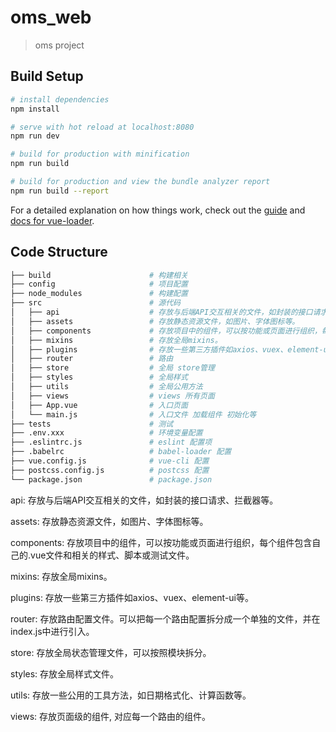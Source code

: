 # oms_web

> oms project

## Build Setup

``` bash
# install dependencies
npm install

# serve with hot reload at localhost:8080
npm run dev

# build for production with minification
npm run build

# build for production and view the bundle analyzer report
npm run build --report
```

For a detailed explanation on how things work, check out the [guide](http://vuejs-templates.github.io/webpack/) and [docs for vue-loader](http://vuejs.github.io/vue-loader).



## Code Structure


``` bash
├── build                      # 构建相关
├── config                     # 项目配置
├── node_modules               # 构建配置
├── src                        # 源代码
│   ├── api                    # 存放与后端API交互相关的文件，如封装的接口请求、拦截器等。
│   ├── assets                 # 存放静态资源文件，如图片、字体图标等。
│   ├── components             # 存放项目中的组件，可以按功能或页面进行组织，每个组件包含自己的.vue文件和相关的样式、脚本或测试文件。
│   ├── mixins                 # 存放全局mixins。
│   ├── plugins                # 存放一些第三方插件如axios、vuex、element-ui等。
│   ├── router                 # 路由
│   ├── store                  # 全局 store管理
│   ├── styles                 # 全局样式
│   ├── utils                  # 全局公用方法
│   ├── views                  # views 所有页面
│   ├── App.vue                # 入口页面
│   └── main.js                # 入口文件 加载组件 初始化等
├── tests                      # 测试
├── .env.xxx                   # 环境变量配置
├── .eslintrc.js               # eslint 配置项
├── .babelrc                   # babel-loader 配置
├── vue.config.js              # vue-cli 配置
├── postcss.config.js          # postcss 配置
└── package.json               # package.json
```


api: 存放与后端API交互相关的文件，如封装的接口请求、拦截器等。

assets: 存放静态资源文件，如图片、字体图标等。

components: 存放项目中的组件，可以按功能或页面进行组织，每个组件包含自己的.vue文件和相关的样式、脚本或测试文件。

mixins: 存放全局mixins。

plugins: 存放一些第三方插件如axios、vuex、element-ui等。

router: 存放路由配置文件。可以把每一个路由配置拆分成一个单独的文件，并在index.js中进行引入。

store: 存放全局状态管理文件，可以按照模块拆分。

styles: 存放全局样式文件。

utils: 存放一些公用的工具方法，如日期格式化、计算函数等。

views: 存放页面级的组件, 对应每一个路由的组件。







